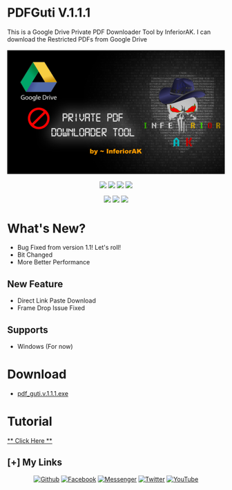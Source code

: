 # PDFGuti V.1.1.1
This is a Google Drive Private PDF Downloader Tool by InferiorAK. I can download the Restricted PDFs from Google Drive
<br><br>
<img src="banner.jpg" width=1080px>

<p align="center">
  <img src="https://img.shields.io/github/license/inferiorAK/PDFGuti?style=for-the-badge">
  <img src="https://img.shields.io/github/stars/inferiorAK/PDFGuti?style=for-the-badge">
  <img src="https://img.shields.io/github/issues/inferiorAK/PDFGuti?color=red&style=for-the-badge">
  <img src="https://img.shields.io/github/forks/inferiorAK/PDFGuti?color=teal&style=for-the-badge">
</p>
<p align="center">
  <img src="https://img.shields.io/badge/Author-InferiorAK-blue?style=flat-square">
  <img src="https://img.shields.io/badge/Written%20In-Python3.11.1-yellowgreen?style=flat-square">
  <img src="https://hits.seeyoufarm.com/api/count/incr/badge.svg?url=https%3A%2F%2Fgithub.com%2FInferiorAK%2FPDFGuti&title=Visitors&edge_flat=false"/>
</p>

# What's New?
- Bug Fixed from version 1.1! Let's roll!
- Bit Changed
- More Better Performance

## New Feature
- Direct Link Paste Download
- Frame Drop Issue Fixed

## Supports
- Windows (For now)

# Download
- <a href="https://github.com/InferiorAK/PDFGuti/releases/download/PDFGuti_v1.1.1/pdf_guti.v1.1.1.exe">pdf_guti.v.1.1.1.exe</a>

# Tutorial
<a href="https://www.youtube.com/watch?v=EJ7NnED9HXg">** Click Here **</a>

## [+] My Links

<div align=center>
 
[![Github](https://img.shields.io/badge/Github-InferiorAK-orange?style=for-the-badge&logo=github)](https://github.com/InferiorAK)
[![Facebook](https://img.shields.io/badge/Facebook-InferiorAK-blue?style=for-the-badge&logo=facebook)](https://www.facebook.com/InferiorAK)
[![Messenger](https://img.shields.io/badge/Chat-Messenger-blue?style=for-the-badge&logo=messenger)](https://m.me/InferiorAK)
[![Twitter](https://img.shields.io/badge/Twitter-InferiorAK-skyblue?style=for-the-badge&logo=twitter)](https://www.twitter.com/InferiorAK)
[![YouTube](https://img.shields.io/badge/YouTube-InferiorAK-red?style=for-the-badge&logo=youtube)](https://youtube.com/@InferiorAK)
